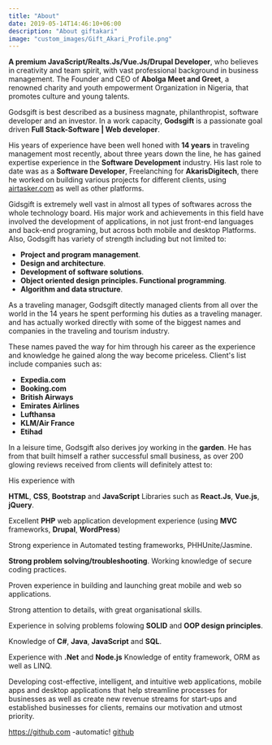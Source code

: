 ```yaml
---
title: "About"
date: 2019-05-14T14:46:10+06:00
description: "About giftakari"
image: "custom_images/Gift_Akari_Profile.png"
---
```


**A premium JavaScript/Realts.Js/Vue.Js/Drupal Developer**, who believes in creativity and team spirit, with vast professional background in business management. The Founder and CEO of **Abolga Meet and Greet**, a renowned charity and youth empowerment Organization in Nigeria, that promotes culture and young talents.

Godsgift is best described as a business magnate, philanthropist, software developer and an investor. In a work capacity, **Godsgift** is a passionate goal driven **Full Stack-Software | Web developer**.

His years of experience have been well honed with **14 years** in traveling management most recently, about three years down the line, he has gained expertise experience in the **Software Development** industry. His last role to date was as a **Software Developer**, Freelanching for **AkarisDigitech**, there he worked on building various projects for different clients, using [airtasker.com](https://www.airtasker.com) as well as other platforms.

Gidsgift is extremely well vast in almost all types of softwares across the whole technology board. His major work and achievements in this field have involved the development of applications, in not just front-end languages and back-end programing, but across both mobile and desktop Platforms. Also, Godsgift has variety of strength including but not limited to:

- **Project and program management**.
- **Design and architecture**.
- **Development of software solutions**.
- **Object oriented design principles. Functional programming**.
- **Algorithm and data structure**.

As a traveling manager, Godsgift ditectly managed clients from all over the world in the 14 years he spent performing his duties as a traveling manager. and has actually worked directly with some of the biggest names and companies in the traveling and tourism industry.

These names paved the way for him through his career as the experience and knowledge he gained along the way become priceless. Client's list include companies such as:

- **Expedia.com**
- **Booking.com**
- **British Airways**
- **Emirates Airlines**
- **Lufthansa**
- **KLM/Air France**
- **Etihad**

In a leisure time, Godsgift also derives joy working in the **garden**. He has from that built himself a rather successful small business, as over 200 glowing reviews received from clients will definitely attest to:

His experience with

**HTML**, **CSS**, **Bootstrap** and **JavaScript** Libraries such as **React.Js**, **Vue.js**, **jQuery**.

Excellent **PHP** web application development experience (using **MVC** frameworks, **Drupal**, **WordPress**)

Strong experience in Automated testing frameworks, PHHUnite/Jasmine.

**Strong problem solving/troubleshooting**.
Working knowledge of secure coding practices.

Proven experience in building and launching great mobile and web so applications.

Strong attention to details, with great organisational skills.

Experience in solving problems folowing **SOLID** and **OOP design principles**.

Knowledge of **C#**, **Java**, **JavaScript** and **SQL**.

Experience with **.Net** and **Node.js**
Knowledge of entity framework, ORM as well as LINQ.

Developing cost-effective, intelligent, and intuitive web applications, mobile apps and desktop applications that help streamline processes for businesses as well as create new revenue streams for start-ups and established businesses for clients, remains our motivation and utmost priority.

https://github.com -automatic! [github](https:/github.com)
